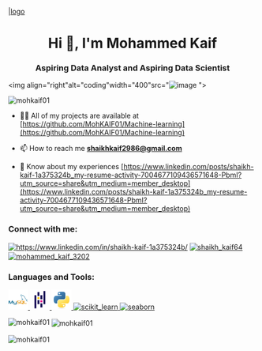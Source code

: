 |[logo](https://github.com/MohKAIF01/MohKAIF01/blob/main/big-data-analytics-banner-image-131934029945360761.png)
<h1 align="center">Hi 👋, I'm Mohammed Kaif</h1>
<h3 align="center">Aspiring Data Analyst and Aspiring Data Scientist</h3>

<img align="right"alt="coding"width="400"src="![image](https://user-images.githubusercontent.com/118962006/207571465-33998388-555b-49c3-bffc-6715cef2d9d1.png)
">

<p align="left"> <img src="https://komarev.com/ghpvc/?username=mohkaif01&label=Profile%20views&color=0e75b6&style=flat" alt="mohkaif01" /> </p>

- 👨‍💻 All of my projects are available at [https://github.com/MohKAIF01/Machine-learning](https://github.com/MohKAIF01/Machine-learning)

- 📫 How to reach me **shaikhkaif2986@gmail.com**

- 📄 Know about my experiences [https://www.linkedin.com/posts/shaikh-kaif-1a375324b_my-resume-activity-7004677109436571648-PbmI?utm_source=share&utm_medium=member_desktop](https://www.linkedin.com/posts/shaikh-kaif-1a375324b_my-resume-activity-7004677109436571648-PbmI?utm_source=share&utm_medium=member_desktop)

<h3 align="left">Connect with me:</h3>
<p align="left">
<a href="https://linkedin.com/in/https://www.linkedin.com/in/shaikh-kaif-1a375324b/" target="blank"><img align="center" src="https://raw.githubusercontent.com/rahuldkjain/github-profile-readme-generator/master/src/images/icons/Social/linked-in-alt.svg" alt="https://www.linkedin.com/in/shaikh-kaif-1a375324b/" height="30" width="40" /></a>
<a href="https://kaggle.com/shaikh_kaif64" target="blank"><img align="center" src="https://raw.githubusercontent.com/rahuldkjain/github-profile-readme-generator/master/src/images/icons/Social/kaggle.svg" alt="shaikh_kaif64" height="30" width="40" /></a>
<a href="https://instagram.com/mohammed_kaif_3202" target="blank"><img align="center" src="https://raw.githubusercontent.com/rahuldkjain/github-profile-readme-generator/master/src/images/icons/Social/instagram.svg" alt="mohammed_kaif_3202" height="30" width="40" /></a>
</p>

<h3 align="left">Languages and Tools:</h3>
<p align="left"> <a href="https://www.mysql.com/" target="_blank" rel="noreferrer"> <img src="https://raw.githubusercontent.com/devicons/devicon/master/icons/mysql/mysql-original-wordmark.svg" alt="mysql" width="40" height="40"/> </a> <a href="https://pandas.pydata.org/" target="_blank" rel="noreferrer"> <img src="https://raw.githubusercontent.com/devicons/devicon/2ae2a900d2f041da66e950e4d48052658d850630/icons/pandas/pandas-original.svg" alt="pandas" width="40" height="40"/> </a> <a href="https://www.python.org" target="_blank" rel="noreferrer"> <img src="https://raw.githubusercontent.com/devicons/devicon/master/icons/python/python-original.svg" alt="python" width="40" height="40"/> </a> <a href="https://scikit-learn.org/" target="_blank" rel="noreferrer"> <img src="https://upload.wikimedia.org/wikipedia/commons/0/05/Scikit_learn_logo_small.svg" alt="scikit_learn" width="40" height="40"/> </a> <a href="https://seaborn.pydata.org/" target="_blank" rel="noreferrer"> <img src="https://seaborn.pydata.org/_images/logo-mark-lightbg.svg" alt="seaborn" width="40" height="40"/> </a> </p>

<p><img align="left" src="https://github-readme-stats.vercel.app/api/top-langs?username=mohkaif01&show_icons=true&locale=en&layout=compact" alt="mohkaif01" /></p>

<p>&nbsp;<img align="center" src="https://github-readme-stats.vercel.app/api?username=mohkaif01&show_icons=true&locale=en" alt="mohkaif01" /></p>

<p><img align="center" src="https://github-readme-streak-stats.herokuapp.com/?user=mohkaif01&" alt="mohkaif01" /></p>
